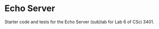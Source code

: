Echo Server
===========

Starter code and tests for the Echo Server (sub)lab for Lab 6 of CSci 3401.
